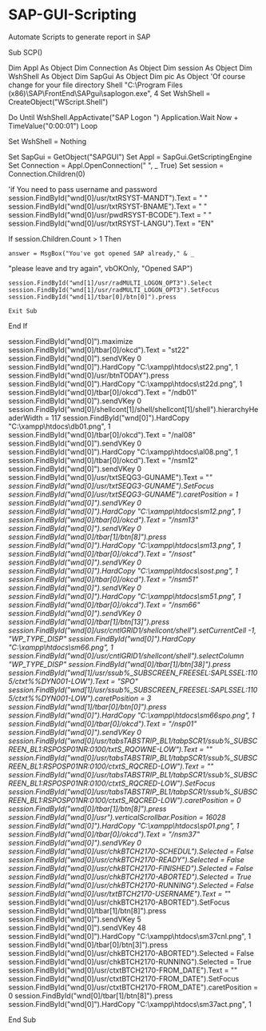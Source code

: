 # SAP-GUI-Scripting
Automate Scripts to generate report in SAP




Sub SCP()

Dim Appl As Object
Dim Connection As Object
Dim session As Object
Dim WshShell As Object
Dim SapGui As Object
Dim pic As Object
'Of course change for your file directory
Shell "C:\Program Files (x86)\SAP\FrontEnd\SAPgui\saplogon.exe", 4
Set WshShell = CreateObject("WScript.Shell")

Do Until WshShell.AppActivate("SAP Logon ")
    Application.Wait Now + TimeValue("0:00:01")
Loop

Set WshShell = Nothing

Set SapGui = GetObject("SAPGUI")
Set Appl = SapGui.GetScriptingEngine
Set Connection = Appl.OpenConnection("  ", _
    True)
Set session = Connection.Children(0)

'if You need to pass username and password
session.FindById("wnd[0]/usr/txtRSYST-MANDT").Text = "    "
session.FindById("wnd[0]/usr/txtRSYST-BNAME").Text = "    "
session.FindById("wnd[0]/usr/pwdRSYST-BCODE").Text = "    "
session.FindById("wnd[0]/usr/txtRSYST-LANGU").Text = "EN"

If session.Children.Count > 1 Then

    answer = MsgBox("You've got opened SAP already," & _
"please leave and try again", vbOKOnly, "Opened SAP")

    session.FindById("wnd[1]/usr/radMULTI_LOGON_OPT3").Select
    session.FindById("wnd[1]/usr/radMULTI_LOGON_OPT3").SetFocus
    session.FindById("wnd[1]/tbar[0]/btn[0]").press

    Exit Sub

End If

session.FindById("wnd[0]").maximize
session.FindById("wnd[0]/tbar[0]/okcd").Text = "st22"
session.FindById("wnd[0]").sendVKey 0
session.FindById("wnd[0]").HardCopy "C:\xampp\htdocs\st22.png", 1
session.FindById("wnd[0]/usr/btnTODAY").press
session.FindById("wnd[0]").HardCopy "C:\xampp\htdocs\st22d.png", 1
session.FindById("wnd[0]/tbar[0]/okcd").Text = "/ndb01"
session.FindById("wnd[0]").sendVKey 0
session.FindById("wnd[0]/shellcont[1]/shell/shellcont[1]/shell").hierarchyHeaderWidth = 117
session.FindById("wnd[0]").HardCopy "C:\xampp\htdocs\db01.png", 1
session.FindById("wnd[0]/tbar[0]/okcd").Text = "/nal08"
session.FindById("wnd[0]").sendVKey 0
session.FindById("wnd[0]").HardCopy "C:\xampp\htdocs\al08.png", 1
session.FindById("wnd[0]/tbar[0]/okcd").Text = "/nsm12"
session.FindById("wnd[0]").sendVKey 0
session.FindById("wnd[0]/usr/txtSEQG3-GUNAME").Text = "*"
session.FindById("wnd[0]/usr/txtSEQG3-GUNAME").SetFocus
session.FindById("wnd[0]/usr/txtSEQG3-GUNAME").caretPosition = 1
session.FindById("wnd[0]").sendVKey 0
session.FindById("wnd[0]").HardCopy "C:\xampp\htdocs\sm12.png", 1
session.FindById("wnd[0]/tbar[0]/okcd").Text = "/nsm13"
session.FindById("wnd[0]").sendVKey 0
session.FindById("wnd[0]/tbar[1]/btn[8]").press
session.FindById("wnd[0]").HardCopy "C:\xampp\htdocs\sm13.png", 1
session.FindById("wnd[0]/tbar[0]/okcd").Text = "/nsost"
session.FindById("wnd[0]").sendVKey 0
session.FindById("wnd[0]").HardCopy "C:\xampp\htdocs\sost.png", 1
session.FindById("wnd[0]/tbar[0]/okcd").Text = "/nsm51"
session.FindById("wnd[0]").sendVKey 0
session.FindById("wnd[0]").HardCopy "C:\xampp\htdocs\sm51.png", 1
session.FindById("wnd[0]/tbar[0]/okcd").Text = "/nsm66"
session.FindById("wnd[0]").sendVKey 0
session.FindById("wnd[0]/tbar[1]/btn[13]").press
session.FindById("wnd[0]/usr/cntlGRID1/shellcont/shell").setCurrentCell -1, "WP_TYPE_DISP"
session.FindById("wnd[0]").HardCopy "C:\xampp\htdocs\sm66.png", 1
session.FindById("wnd[0]/usr/cntlGRID1/shellcont/shell").selectColumn "WP_TYPE_DISP"
session.FindById("wnd[0]/tbar[1]/btn[38]").press
session.FindById("wnd[1]/usr/ssub%_SUBSCREEN_FREESEL:SAPLSSEL:1105/ctxt%%DYN001-LOW").Text = "SPO"
session.FindById("wnd[1]/usr/ssub%_SUBSCREEN_FREESEL:SAPLSSEL:1105/ctxt%%DYN001-LOW").caretPosition = 3
session.FindById("wnd[1]/tbar[0]/btn[0]").press
session.FindById("wnd[0]").HardCopy "C:\xampp\htdocs\sm66spo.png", 1
session.FindById("wnd[0]/tbar[0]/okcd").Text = "/nsp01"
session.FindById("wnd[0]").sendVKey 0
session.FindById("wnd[0]/usr/tabsTABSTRIP_BL1/tabpSCR1/ssub%_SUBSCREEN_BL1:RSPOSP01NR:0100/txtS_RQOWNE-LOW").Text = ""
session.FindById("wnd[0]/usr/tabsTABSTRIP_BL1/tabpSCR1/ssub%_SUBSCREEN_BL1:RSPOSP01NR:0100/ctxtS_RQCRED-LOW").Text = ""
session.FindById("wnd[0]/usr/tabsTABSTRIP_BL1/tabpSCR1/ssub%_SUBSCREEN_BL1:RSPOSP01NR:0100/ctxtS_RQCRED-LOW").SetFocus
session.FindById("wnd[0]/usr/tabsTABSTRIP_BL1/tabpSCR1/ssub%_SUBSCREEN_BL1:RSPOSP01NR:0100/ctxtS_RQCRED-LOW").caretPosition = 0
session.FindById("wnd[0]/tbar[1]/btn[8]").press
session.FindById("wnd[0]/usr").verticalScrollbar.Position = 16028
session.FindById("wnd[0]").HardCopy "C:\xampp\htdocs\sp01.png", 1
session.FindById("wnd[0]/tbar[0]/okcd").Text = "/nsm37"
session.FindById("wnd[0]").sendVKey 0
session.FindById("wnd[0]/usr/chkBTCH2170-SCHEDUL").Selected = False
session.FindById("wnd[0]/usr/chkBTCH2170-READY").Selected = False
session.FindById("wnd[0]/usr/chkBTCH2170-FINISHED").Selected = False
session.FindById("wnd[0]/usr/chkBTCH2170-ABORTED").Selected = True
session.FindById("wnd[0]/usr/chkBTCH2170-RUNNING").Selected = False
session.FindById("wnd[0]/usr/txtBTCH2170-USERNAME").Text = "*"
session.FindById("wnd[0]/usr/chkBTCH2170-ABORTED").SetFocus
session.FindById("wnd[0]/tbar[1]/btn[8]").press
session.FindById("wnd[0]").sendVKey 5
session.FindById("wnd[0]").sendVKey 48
session.FindById("wnd[0]").HardCopy "C:\xampp\htdocs\sm37cnl.png", 1
session.FindById("wnd[0]/tbar[0]/btn[3]").press
session.FindById("wnd[0]/usr/chkBTCH2170-ABORTED").Selected = False
session.FindById("wnd[0]/usr/chkBTCH2170-RUNNING").Selected = True
session.FindById("wnd[0]/usr/ctxtBTCH2170-FROM_DATE").Text = ""
session.FindById("wnd[0]/usr/ctxtBTCH2170-FROM_DATE").SetFocus
session.FindById("wnd[0]/usr/ctxtBTCH2170-FROM_DATE").caretPosition = 0
session.FindById("wnd[0]/tbar[1]/btn[8]").press
session.FindById("wnd[0]").HardCopy "C:\xampp\htdocs\sm37act.png", 1

End Sub
